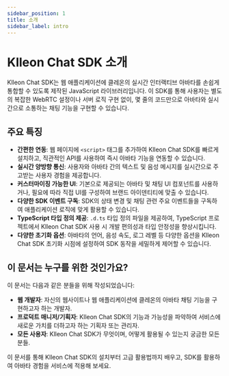 ```yaml
---
sidebar_position: 1
title: 소개
sidebar_label: intro
---
```


# Klleon Chat SDK 소개

Klleon Chat SDK는 웹 애플리케이션에 클레온의 실시간 인터랙티브 아바타를 손쉽게 통합할 수 있도록 제작된 JavaScript 라이브러리입니다. 이 SDK를 통해 사용자는 별도의 복잡한 WebRTC 설정이나 서버 로직 구현 없이, 몇 줄의 코드만으로 아바타와 실시간으로 소통하는 채팅 기능을 구현할 수 있습니다.

## 주요 특징

- **간편한 연동**: 웹 페이지에 `<script>` 태그를 추가하여 Klleon Chat SDK를 빠르게 설치하고, 직관적인 API를 사용하여 즉시 아바타 기능을 연동할 수 있습니다.
- **실시간 양방향 통신**: 사용자와 아바타 간의 텍스트 및 음성 메시지를 실시간으로 주고받는 사용자 경험을 제공합니다.
- **커스터마이징 가능한 UI**: 기본으로 제공되는 아바타 및 채팅 UI 컴포넌트를 사용하거나, 필요에 따라 직접 UI를 구성하여 브랜드 아이덴티티에 맞출 수 있습니다.
- **다양한 SDK 이벤트 구독**: SDK의 상태 변경 및 채팅 관련 주요 이벤트들을 구독하여 애플리케이션 로직에 맞게 활용할 수 있습니다.
- **TypeScript 타입 정의 제공**: `.d.ts` 타입 정의 파일을 제공하여, TypeScript 프로젝트에서 Klleon Chat SDK 사용 시 개발 편의성과 타입 안정성을 향상시킵니다.
- **다양한 초기화 옵션**: 아바타의 언어, 음성 속도, 로그 레벨 등 다양한 옵션을 Klleon Chat SDK 초기화 시점에 설정하여 SDK 동작을 세밀하게 제어할 수 있습니다.

## 이 문서는 누구를 위한 것인가요?

이 문서는 다음과 같은 분들을 위해 작성되었습니다:

- **웹 개발자**: 자신의 웹사이트나 웹 애플리케이션에 클레온의 아바타 채팅 기능을 구현하고자 하는 개발자.
- **프로덕트 매니저/기획자**: Klleon Chat SDK의 기능과 가능성을 파악하여 서비스에 새로운 가치를 더하고자 하는 기획자 또는 관리자.
- **모든 사용자**: Klleon Chat SDK가 무엇이며, 어떻게 활용될 수 있는지 궁금한 모든 분들.

이 문서를 통해 Klleon Chat SDK의 설치부터 고급 활용법까지 배우고, SDK를 활용하여 아바타 경험을 서비스에 적용해 보세요.
